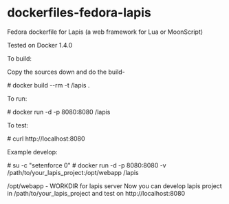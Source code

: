 dockerfiles-fedora-lapis
========================

Fedora dockerfile for Lapis (a web framework for Lua or MoonScript)

Tested on Docker 1.4.0

To build:

Copy the sources down and do the build-


\# docker build --rm -t <username>/lapis .



To run:


\# docker run -d -p 8080:8080 <username>/lapis


To test:


\# curl http://localhost:8080


Example develop:


\# su -c "setenforce 0"
\# docker run -d -p 8080:8080 -v /path/to/your_lapis_project:/opt/webapp <username>/lapis

/opt/webapp - WORKDIR for lapis server
Now you can develop lapis project in /path/to/your_lapis_project and test on http://localhost:8080

